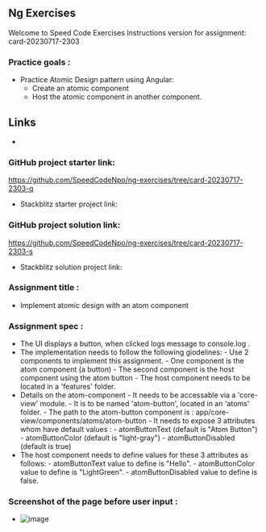 ## Ng Exercises

Welcome to Speed Code Exercises
Instructions version for assignment: card-20230717-2303

### Practice goals :

- Practice Atomic Design pattern using Angular:
  - Create an atomic component
  - Host the atomic component in another component.

## Links

-

### GitHub project starter link:

https://github.com/SpeedCodeNpo/ng-exercises/tree/card-20230717-2303-q

- Stackblitz starter project link:

### GitHub project solution link:

https://github.com/SpeedCodeNpo/ng-exercises/tree/card-20230717-2303-s

- Stackblitz solution project link:

### Assignment title :

- Implement atomic design with an atom component

### Assignment spec :

- The UI displays a button, when clicked logs message to console.log .
- The implementation needs to follow the following giodelines: - Use 2 components to implement this assignment. - One component is the atom component (a button) - The second component is the host component using the atom button - The host component needs to be located in a 'features' folder.
- Details on the atom-component - It needs to be accessable via a 'core-view' module. - It is to be named 'atom-button', located in an 'atoms' folder. - The path to the atom-button component is : app/core-view/components/atoms/atom-button - It needs to expose 3 attributes whom have default values : - atomButtonText (default is "Atom Button") - atomButtonColor (default is "light-gray") - atomButtonDisabled (default is true)
- The host component needs to define values for these 3 attributes as follows: - atomButtonText value to define is "Hello". - atomButtonColor value to define is "LightGreen". - atomButtonDisabled value to define is false.

### Screenshot of the page before user input :

- ![image](https://github.com/SpeedCodeNpo/ng-exercises/assets/132397719/e8e959ba-ffd6-4a8b-93cb-f46b1798d57d)
